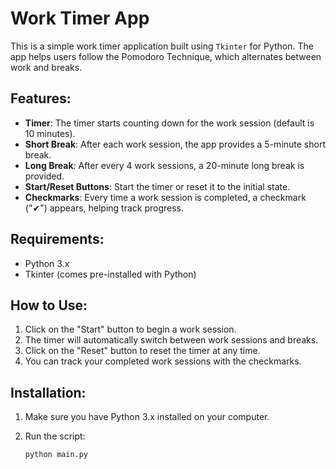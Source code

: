 # Work Timer App

This is a simple work timer application built using `Tkinter` for Python. The app helps users follow the Pomodoro Technique, which alternates between work and breaks.

## Features:
- **Timer**: The timer starts counting down for the work session (default is 10 minutes).
- **Short Break**: After each work session, the app provides a 5-minute short break.
- **Long Break**: After every 4 work sessions, a 20-minute long break is provided.
- **Start/Reset Buttons**: Start the timer or reset it to the initial state.
- **Checkmarks**: Every time a work session is completed, a checkmark ("✔") appears, helping track progress.

## Requirements:
- Python 3.x
- Tkinter (comes pre-installed with Python)

## How to Use:
1. Click on the "Start" button to begin a work session.
2. The timer will automatically switch between work sessions and breaks.
3. Click on the "Reset" button to reset the timer at any time.
4. You can track your completed work sessions with the checkmarks.

## Installation:
1. Make sure you have Python 3.x installed on your computer.
2. Run the script:

    ```bash
    python main.py
    ```

